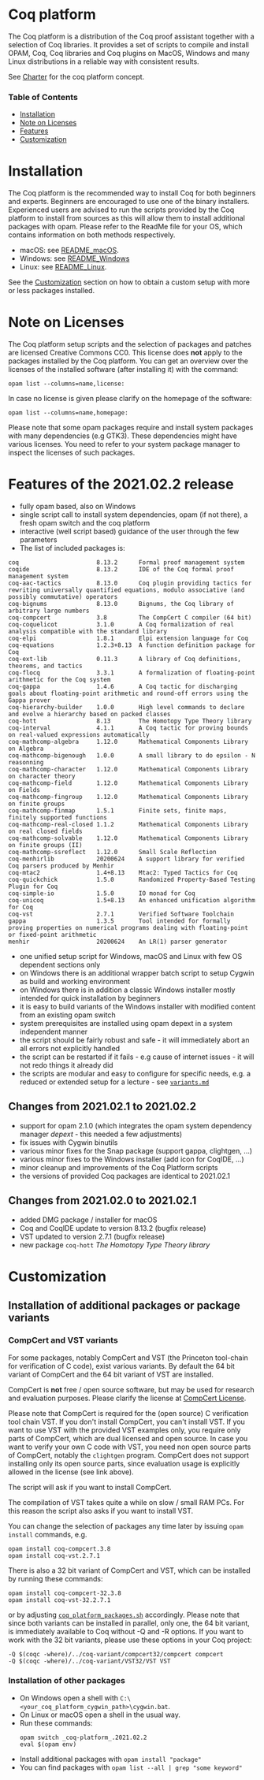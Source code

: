 # Coq platform

The Coq platform is a distribution of the Coq proof assistant together with a selection of Coq libraries.
It provides a set of scripts to compile and install OPAM, Coq, Coq libraries and Coq plugins on MacOS,
Windows and many Linux distributions in a reliable way with consistent results.

See [Charter](charter.md) for the coq platform concept.

### Table of Contents

- [Installation](#installation)
- [Note on Licenses](#note-on-licenses)
- [Features](#features-of-the-2021022-release)
- [Customization](#customization)

# Installation

The Coq platform is the recommended way to install Coq for both beginners and experts.
Beginners are encouraged to use one of the binary installers. Experienced users are advised to run the scripts provided by the Coq platform to install from sources as this will allow them to install additional packages with opam.
Please refer to the ReadMe file for your OS, which contains information on both methods respectively.

- macOS: see [README_macOS](README_macOS.md).
- Windows: see [README_Windows](README_Windows.md)
- Linux: see [README_Linux](README_Linux.md).

See the [Customization](#customization) section on how to obtain a custom setup with more or less packages installed.

# Note on Licenses

The Coq platform setup scripts and the selection of packages and patches are licensed Creative Commons CC0.
This license does **not** apply to the packages installed by the Coq platform.
You can get an overview over the licenses of the installed software (after installing it)
with the command:
```
opam list --columns=name,license:
```
In case no license is given please clarify on the homepage of the software:
```
opam list --columns=name,homepage:
```
Please note that some opam packages require and install system packages with many dependencies (e.g GTK3).
These dependencies might have various licenses. You need to refer to your system package manager to
inspect the licenses of such packages.

# Features of the 2021.02.2 release

- fully opam based, also on Windows
- single script call to install system dependencies, opam (if not there), a fresh opam switch and the coq platform
- interactive (well script based) guidance of the user through the few parameters
- The list of included packages is:
```
coq                      8.13.2      Formal proof management system
coqide                   8.13.2      IDE of the Coq formal proof management system
coq-aac-tactics          8.13.0      Coq plugin providing tactics for rewriting universally quantified equations, modulo associative (and possibly commutative) operators
coq-bignums              8.13.0      Bignums, the Coq library of arbitrary large numbers
coq-compcert             3.8         The CompCert C compiler (64 bit)
coq-coquelicot           3.1.0       A Coq formalization of real analysis compatible with the standard library
coq-elpi                 1.8.1       Elpi extension language for Coq
coq-equations            1.2.3+8.13  A function definition package for Coq
coq-ext-lib              0.11.3      A library of Coq definitions, theorems, and tactics
coq-flocq                3.3.1       A formalization of floating-point arithmetic for the Coq system
coq-gappa                1.4.6       A Coq tactic for discharging goals about floating-point arithmetic and round-off errors using the Gappa prover
coq-hierarchy-builder    1.0.0       High level commands to declare and evolve a hierarchy based on packed classes
coq-hott                 8.13        The Homotopy Type Theory library
coq-interval             4.1.1       A Coq tactic for proving bounds on real-valued expressions automatically
coq-mathcomp-algebra     1.12.0      Mathematical Components Library on Algebra
coq-mathcomp-bigenough   1.0.0       A small library to do epsilon - N reasonning
coq-mathcomp-character   1.12.0      Mathematical Components Library on character theory
coq-mathcomp-field       1.12.0      Mathematical Components Library on Fields
coq-mathcomp-fingroup    1.12.0      Mathematical Components Library on finite groups
coq-mathcomp-finmap      1.5.1       Finite sets, finite maps, finitely supported functions
coq-mathcomp-real-closed 1.1.2       Mathematical Components Library on real closed fields
coq-mathcomp-solvable    1.12.0      Mathematical Components Library on finite groups (II)
coq-mathcomp-ssreflect   1.12.0      Small Scale Reflection
coq-menhirlib            20200624    A support library for verified Coq parsers produced by Menhir
coq-mtac2                1.4+8.13    Mtac2: Typed Tactics for Coq
coq-quickchick           1.5.0       Randomized Property-Based Testing Plugin for Coq
coq-simple-io            1.5.0       IO monad for Coq
coq-unicoq               1.5+8.13    An enhanced unification algorithm for Coq
coq-vst                  2.7.1       Verified Software Toolchain
gappa                    1.3.5       Tool intended for formally proving properties on numerical programs dealing with floating-point or fixed-point arithmetic
menhir                   20200624    An LR(1) parser generator
```
- one unified setup script for Windows, macOS and Linux with few OS dependent sections only
- on Windows there is an additional wrapper batch script to setup Cygwin as build and working environment
- on Windows there is in addition a classic Windows installer mostly intended for quick installation by beginners
- it is easy to build variants of the Windows installer with modified content from an existing opam switch
- system prerequisites are installed using opam depext in a system independent manner
- the script should be fairly robust and safe - it will immediately abort an all errors not explicitly handled
- the script can be restarted if it fails - e.g cause of internet issues - it will not redo things it already did
- the scripts are modular and easy to configure for specific needs, e.g. a reduced or extended setup for a lecture - see [`variants.md`](/variants.md)

## Changes from 2021.02.1 to 2021.02.2

- support for opam 2.1.0 (which integrates the opam system dependency manager *depext* - this needed a few adjustments)
- fix issues with Cygwin binutils
- various minor fixes for the Snap package (support gappa, clightgen, ...)
- various minor fixes to the Windows installer (add icon for CoqIDE, ...)
- minor cleanup and improvements of the Coq Platform scripts
- the versions of provided Coq packages are identical to 2021.02.1

## Changes from 2021.02.0 to 2021.02.1

- added DMG package / installer for macOS
- Coq and CoqIDE update to version 8.13.2 (bugfix release)
- VST updated to version 2.7.1 (bugfix release)
- new package `coq-hott` *The Homotopy Type Theory library*

# Customization

## Installation of additional packages or package variants

### CompCert and VST variants

For some packages, notably CompCert and VST (the Princeton tool-chain for verification of C code), exist various variants.
By default the 64 bit variant of CompCert and the 64 bit variant of VST are installed.

CompCert is **not** free / open source software, but may be used for research and
evaluation purposes. Please clarify the license at [CompCert License](https://github.com/AbsInt/CompCert/blob/master/LICENSE).

Please note that CompCert is required for the (open source) C verification
tool chain VST. If you don't install CompCert, you can't install VST.
If you want to use VST with the provided VST examples only, you require only
parts of CompCert, which are dual licensed and open source. In case you want
to verify your own C code with VST, you need non open source parts of
CompCert, notably the `clightgen` program. CompCert does not support
installing only its open source parts, since evaluation usage is explicitly
allowed in the license (see link above).

The script will ask if you want to install CompCert.

The compilation of VST takes quite a while on slow / small RAM PCs. For this reason the script also asks if you want to install VST.

You can change the selection of packages any time later by issuing `opam install` commands, e.g.
```
opam install coq-compcert.3.8
opam install coq-vst.2.7.1
```

There is also a 32 bit variant of CompCert and VST, which can be installed by running these commands:
```
opam install coq-compcert-32.3.8
opam install coq-vst-32.2.7.1
```
or by adjusting [`coq_platform_packages.sh`](/coq_platform_packages.sh) accordingly.
Please note that since both variants can be installed in parallel, only one, the 64 bit variant, is immediately available to Coq
without -Q and -R options. If you want to work with the 32 bit variants, please use these options in your Coq project:
```
-Q $(coqc -where)/../coq-variant/compcert32/compcert compcert
-Q $(coqc -where)/../coq-variant/VST32/VST VST
```

### Installation of other packages

- On Windows open a shell with `C:\<your_coq_platform_cygwin_path>\cygwin.bat`.
- On Linux or macOS open a shell in the usual way.
- Run these commands:
    ```
    opam switch _coq-platform_.2021.02.2
    eval $(opam env)
    ```
- Install additional packages with `opam install "package"`
- You can find packages with `opam list --all | grep "some keyword"`
